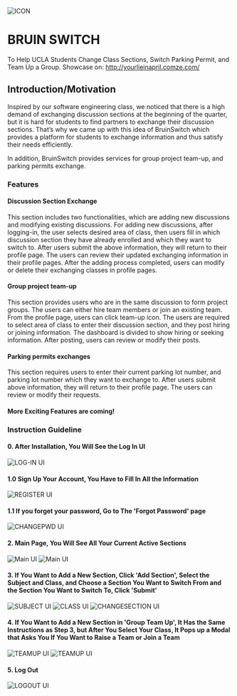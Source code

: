 ![ICON](https://github.com/HKanLiu/CSC/blob/master/screenshot/fl.png)

# BRUIN SWITCH

To Help UCLA Students Change Class Sections, Switch Parking Permit, and Team Up a Group.
Showcase on: http://yourlieinapril.comze.com/

## Introduction/Motivation

Inspired by our software engineering class, we noticed that there is a high demand of exchanging discussion sections at the beginning of the quarter, but it is hard for students to find partners to exchange their discussion sections. That’s why we came up with this idea of BruinSwitch which provides a platform for students to exchange information and thus satisfy their needs efficiently.

In addition, BruinSwitch provides services for group project team-up, and parking permits exchange.

### Features

#### Discussion Section Exchange

This section includes two functionalities, which are adding new discussions and modifying existing discussions. For adding new discussions, after logging-in, the user selects desired area of class, then users fill in which discussion section they have already enrolled and which they want to switch to. After users submit the above information, they will return to their profile page. The users can review their updated exchanging information in their profile pages.
After the adding process completed, users can modify or delete their exchanging classes in profile pages.

#### Group project team-up

This section provides users who are in the same discussion to form project groups. The users can either hire team members or join an existing team. From the profile page, users can click team-up icon. The users are required to select area of class to enter their discussion section, and they post hiring or joining information. The dashboard is divided to show hiring or seeking information. After posting, users can review or modify their posts.

#### Parking permits exchanges

This section requires users to enter their current parking lot number, and parking lot number which they want to exchange to. After users submit above information, they will return to their profile page. The users can review or modify their requests.

#### More Exciting Features are coming!

### Instruction Guideline

#### 0. After Installation, You Will See the Log In Ul

![LOG-IN UI](https://github.com/HKanLiu/CSC/blob/master/screenshot/loginui.png)

#### 1.0 Sign Up Your Account, You Have to Fill In All the Information

![REGISTER UI](https://github.com/HKanLiu/CSC/blob/master/screenshot/registerui.png)

#### 1.1 If you forget your password, Go to The 'Forgot Password' page

![CHANGEPWD UI](https://github.com/HKanLiu/CSC/blob/master/screenshot/chpwdui.png)

#### 2. Main Page, You Will See All Your Current Active Sections

![Main UI](https://github.com/HKanLiu/CSC/blob/master/screenshot/mainui.png)
![Main UI](https://github.com/HKanLiu/CSC/blob/master/screenshot/sectioninfoui.png)

#### 3. If You Want to Add a New Section, Click 'Add Section', Select the Subject and Class, and Choose a Section You Want to Switch From and the Section You Want to Switch To, Click 'Submit'

![SUBJECT UI](https://github.com/HKanLiu/CSC/blob/master/screenshot/subjectui.png)
![CLASS UI](https://github.com/HKanLiu/CSC/blob/master/screenshot/classui.png)
![CHANGESECTION UI](https://github.com/HKanLiu/CSC/blob/master/screenshot/changesectionui.png)

#### 4. If You Want to Add a New Section in 'Group Team Up', It Has the Same Instructions as Step 3, but After You Select Your Class, It Pops up a Modal that Asks You If You Want to Raise a Team or Join a Team

![TEAMUP UI](https://github.com/HKanLiu/CSC/blob/master/screenshot/teamupui.png)
![TEAMUP UI](https://github.com/HKanLiu/CSC/blob/master/screenshot/raiseteamui.png)

#### 5. Log Out

![LOGOUT UI](https://github.com/HKanLiu/CSC/blob/master/screenshot/logoutui.png)